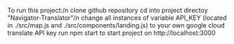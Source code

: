 To run this project:/n
clone github repository
cd into project directoy "Navigator-Translator"/n
change all instances of variable API_KEY (located in ./src/map.js and ./src/components/landing.js) to your own google cloud translate API key
run npm start to start project on http://localhost:3000

